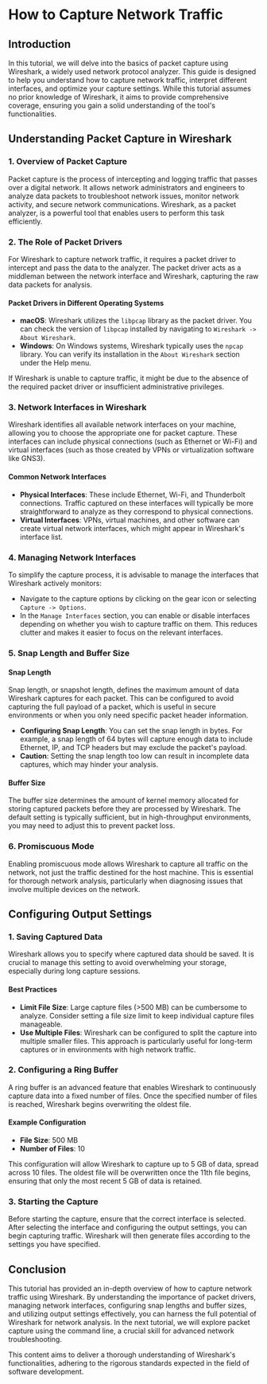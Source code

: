 # How to Capture Network Traffic

## Introduction

In this tutorial, we will delve into the basics of packet capture using Wireshark, a widely used network protocol analyzer. This guide is designed to help you understand how to capture network traffic, interpret different interfaces, and optimize your capture settings. While this tutorial assumes no prior knowledge of Wireshark, it aims to provide comprehensive coverage, ensuring you gain a solid understanding of the tool's functionalities.

## Understanding Packet Capture in Wireshark

### 1. Overview of Packet Capture

Packet capture is the process of intercepting and logging traffic that passes over a digital network. It allows network administrators and engineers to analyze data packets to troubleshoot network issues, monitor network activity, and secure network communications. Wireshark, as a packet analyzer, is a powerful tool that enables users to perform this task efficiently.

### 2. The Role of Packet Drivers

For Wireshark to capture network traffic, it requires a packet driver to intercept and pass the data to the analyzer. The packet driver acts as a middleman between the network interface and Wireshark, capturing the raw data packets for analysis.

#### Packet Drivers in Different Operating Systems

- **macOS**: Wireshark utilizes the `libpcap` library as the packet driver. You can check the version of `libpcap` installed by navigating to `Wireshark -> About Wireshark`.
- **Windows**: On Windows systems, Wireshark typically uses the `npcap` library. You can verify its installation in the `About Wireshark` section under the Help menu.

If Wireshark is unable to capture traffic, it might be due to the absence of the required packet driver or insufficient administrative privileges.

### 3. Network Interfaces in Wireshark

Wireshark identifies all available network interfaces on your machine, allowing you to choose the appropriate one for packet capture. These interfaces can include physical connections (such as Ethernet or Wi-Fi) and virtual interfaces (such as those created by VPNs or virtualization software like GNS3).

#### Common Network Interfaces

- **Physical Interfaces**: These include Ethernet, Wi-Fi, and Thunderbolt connections. Traffic captured on these interfaces will typically be more straightforward to analyze as they correspond to physical connections.
- **Virtual Interfaces**: VPNs, virtual machines, and other software can create virtual network interfaces, which might appear in Wireshark's interface list.

### 4. Managing Network Interfaces

To simplify the capture process, it is advisable to manage the interfaces that Wireshark actively monitors:

- Navigate to the capture options by clicking on the gear icon or selecting `Capture -> Options`.
- In the `Manage Interfaces` section, you can enable or disable interfaces depending on whether you wish to capture traffic on them. This reduces clutter and makes it easier to focus on the relevant interfaces.

### 5. Snap Length and Buffer Size

#### Snap Length

Snap length, or snapshot length, defines the maximum amount of data Wireshark captures for each packet. This can be configured to avoid capturing the full payload of a packet, which is useful in secure environments or when you only need specific packet header information.

- **Configuring Snap Length**: You can set the snap length in bytes. For example, a snap length of 64 bytes will capture enough data to include Ethernet, IP, and TCP headers but may exclude the packet's payload.
- **Caution**: Setting the snap length too low can result in incomplete data captures, which may hinder your analysis.

#### Buffer Size

The buffer size determines the amount of kernel memory allocated for storing captured packets before they are processed by Wireshark. The default setting is typically sufficient, but in high-throughput environments, you may need to adjust this to prevent packet loss.

### 6. Promiscuous Mode

Enabling promiscuous mode allows Wireshark to capture all traffic on the network, not just the traffic destined for the host machine. This is essential for thorough network analysis, particularly when diagnosing issues that involve multiple devices on the network.

## Configuring Output Settings

### 1. Saving Captured Data

Wireshark allows you to specify where captured data should be saved. It is crucial to manage this setting to avoid overwhelming your storage, especially during long capture sessions.

#### Best Practices

- **Limit File Size**: Large capture files (>500 MB) can be cumbersome to analyze. Consider setting a file size limit to keep individual capture files manageable.
- **Use Multiple Files**: Wireshark can be configured to split the capture into multiple smaller files. This approach is particularly useful for long-term captures or in environments with high network traffic.

### 2. Configuring a Ring Buffer

A ring buffer is an advanced feature that enables Wireshark to continuously capture data into a fixed number of files. Once the specified number of files is reached, Wireshark begins overwriting the oldest file.

#### Example Configuration

- **File Size**: 500 MB
- **Number of Files**: 10

This configuration will allow Wireshark to capture up to 5 GB of data, spread across 10 files. The oldest file will be overwritten once the 11th file begins, ensuring that only the most recent 5 GB of data is retained.

### 3. Starting the Capture

Before starting the capture, ensure that the correct interface is selected. After selecting the interface and configuring the output settings, you can begin capturing traffic. Wireshark will then generate files according to the settings you have specified.

## Conclusion

This tutorial has provided an in-depth overview of how to capture network traffic using Wireshark. By understanding the importance of packet drivers, managing network interfaces, configuring snap lengths and buffer sizes, and utilizing output settings effectively, you can harness the full potential of Wireshark for network analysis. In the next tutorial, we will explore packet capture using the command line, a crucial skill for advanced network troubleshooting.

This content aims to deliver a thorough understanding of Wireshark's functionalities, adhering to the rigorous standards expected in the field of software development.
